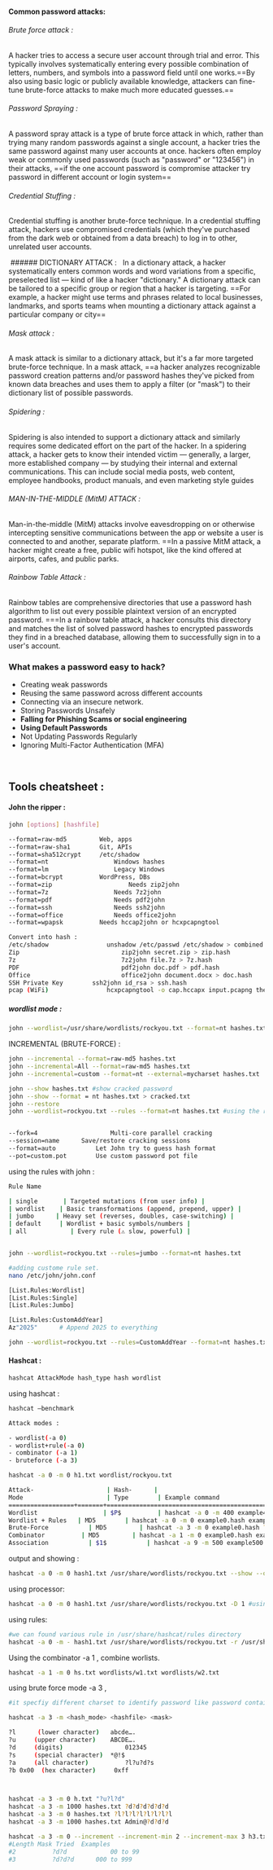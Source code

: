 
#### Common password attacks:

###### Brute force attack :
A hacker tries to access a secure user account through trial and error. This typically involves systematically entering every possible combination of letters, numbers, and symbols into a password field until one works.==By also using basic logic or publicly available knowledge, attackers can fine-tune brute-force attacks to make much more educated guesses.==

###### Password Spraying :
A password spray attack is a type of brute force attack in which, rather than trying many random passwords against a single account, a hacker tries the same password against many user accounts at once. hackers often employ weak or commonly used passwords (such as "password" or "123456") in their attacks, ==if the one account password is compromise attacker try password in different account or login system==   

###### Credential Stuffing :
Credential stuffing is another brute-force technique. In a credential stuffing attack, hackers use compromised credentials (which they've purchased from the dark web or obtained from a data breach) to log in to other, unrelated user accounts.

 ###### DICTIONARY ATTACK :
  In a dictionary attack, a hacker systematically enters common words and word variations from a specific, preselected list — kind of like a hacker "dictionary." A dictionary attack can be tailored to a specific group or region that a hacker is targeting.
  ==For example, a hacker might use terms and phrases related to local businesses, landmarks, and sports teams when mounting a dictionary attack against a particular company or city==


###### Mask attack :
A mask attack is similar to a dictionary attack, but it's a far more targeted brute-force technique. In a mask attack, ==a hacker analyzes recognizable password creation patterns and/or password hashes they've picked from known data breaches and uses them to apply a filter (or "mask") to their dictionary list of possible passwords.

###### Spidering :
Spidering is also intended to support a dictionary attack and similarly requires some dedicated effort on the part of the hacker. In a spidering attack, a hacker gets to know their intended victim — generally, a larger, more established company — by studying their internal and external communications. This can include social media posts, web content, employee handbooks, product manuals, and even marketing style guides

###### MAN-IN-THE-MIDDLE (MitM) ATTACK :
Man-in-the-middle (MitM) attacks involve eavesdropping on or otherwise intercepting sensitive communications between the app or website a user is connected to and another, separate platform.  ==In a passive MitM attack, a hacker might create a free, public wifi hotspot, like the kind offered at airports, cafes, and public parks.

###### Rainbow Table Attack :
Rainbow tables are comprehensive directories that use a password hash algorithm to list out every possible plaintext version of an encrypted password.
===In a rainbow table attack, a hacker consults this directory and matches the list of solved password hashes to encrypted passwords they find in a breached database, allowing them to successfully sign in to a user's account.



### **What makes a password easy to hack?**

- Creating weak passwords
- Reusing the same password across different accounts
- Connecting via an insecure network.
- Storing Passwords Unsafely
- **Falling for Phishing Scams or social engineering**
- **Using Default Passwords**
- Not Updating Passwords Regularly
- Ignoring Multi-Factor Authentication (MFA)


 
## Tools cheatsheet :

#### John the ripper :

```bash
john [options] [hashfile]

--format=raw-md5	     Web, apps
--format=raw-sha1	     Git, APIs
--format=sha512crypt	 /etc/shadow
--format=nt	                 Windows hashes
--format=lm	                 Legacy Windows
--format=bcrypt	         WordPress, DBs
--format=zip	                 Needs zip2john
--format=7z	                 Needs 7z2john
--format=pdf	             Needs pdf2john
--format=ssh	             Needs ssh2john
--format=office	             Needs office2john
--format=wpapsk	         Needs hccap2john or hcxpcapngtool

Convert into hash :
/etc/shadow	               unshadow /etc/passwd /etc/shadow > combined.txt
Zip	                           zip2john secret.zip > zip.hash
7z	                           7z2john file.7z > 7z.hash
PDF	                           pdf2john doc.pdf > pdf.hash
Office	                       office2john document.docx > doc.hash
SSH Private Key	       ssh2john id_rsa > ssh.hash
pcap (WiFi)	               hcxpcapngtool -o cap.hccapx input.pcapng then hcx2john cap.hccapx > wifi.hash

```


##### wordlist mode :
```bash
john --wordlist=/usr/share/wordlists/rockyou.txt --format=nt hashes.txt
```

INCREMENTAL (BRUTE-FORCE) :
```bash
john --incremental --format=raw-md5 hashes.txt
john --incremental=All --format=raw-md5 hashes.txt
john --incremental=custom --format=nt --external=mycharset hashes.txt

```

```bash
john --show hashes.txt #show cracked password
john --show --format = nt hashes.txt > cracked.txt
john --restore
john --wordlist=rockyou.txt --rules --format=nt hashes.txt #using the rules


--fork=4	                Multi-core parallel cracking
--session=name	    Save/restore cracking sessions
--format=auto	        Let John try to guess hash format
--pot=custom.pot	    Use custom password pot file
```

using the rules with john :
```bash
Rule Name

| single       | Targeted mutations (from user info) |
| wordlist    | Basic transformations (append, prepend, upper) |
| jumbo      | Heavy set (reverses, doubles, case-switching) |
| default     | Wordlist + basic symbols/numbers |
| all            | Every rule (⚠️ slow, powerful) |


john --wordlist=rockyou.txt --rules=jumbo --format=nt hashes.txt

#adding custome rule set.
nano /etc/john/john.conf

[List.Rules:Wordlist]
[List.Rules:Single]
[List.Rules:Jumbo]

[List.Rules:CustomAddYear]
Az"2025"      # Append 2025 to everything

john --wordlist=rockyou.txt --rules=CustomAddYear --format=nt hashes.txt


```


#### Hashcat :

```bash
hashcat AttackMode hash_type hash wordlist
```

using hashcat :
```bash
hashcat —benchmark

Attack modes :

- wordlist(-a 0)
- wordlist+rule(-a 0)
- combinator (-a 1)
- bruteforce (-a 3)

hashcat -a 0 -m 0 h1.txt wordlist/rockyou.txt

Attack-                    | Hash-      |
Mode                       | Type        | Example command
==================+=======+==================================================================
Wordlist                  | $P$          | hashcat -a 0 -m 400 example400.hash example.dict
Wordlist + Rules   | MD5        | hashcat -a 0 -m 0 example0.hash example.dict -r rules/best64.rule
Brute-Force           | MD5         | hashcat -a 3 -m 0 example0.hash ?a?a?a?a?a?a
Combinator          | MD5         | hashcat -a 1 -m 0 example0.hash example.dict example.dict
Association           | $1$           | hashcat -a 9 -m 500 example500.hash 1word.dict -r rules/best64.rule

```

output and showing :
```bash
hashcat -a 0 -m 0 hash1.txt /usr/share/wordlists/rockyou.txt --show --outfile out.txt
```

using processor:
```bash
hashcat -a 0 -m 0 hash1.txt /usr/share/wordlists/rockyou.txt -D 1 #using processor to crack
```

using rules:

```bash
#we can found various rule in /usr/share/hashcat/rules directory
hashcat -a 0 -m - hash1.txt /usr/share/wordlists/rockyou.txt -r /usr/share/hashcat/rules/rockyou-3000.txt
```

Using the combinator -a 1 , combine worlists.
```bash
hashcat -a 1 -m 0 hs.txt wordlists/w1.txt wordlists/w2.txt
```


using brute force mode -a 3 ,  
```bash
#it specfiy different charset to identify password like password containes , one upper case #character , length of password or password should contain special contains .

hashcat -a 3 -m <hash_mode> <hashfile> <mask>

?l      (lower character)	abcde….
?u     (upper character)	ABCDE….
?d     (digits)	                012345
?s     (special character)	*@!$
?a     (all character)	        ?l?u?d?s
?b 0x00  (hex character)	 0xff



hashcat -a 3 -m 0 h.txt "?u?l?d"
hashcat -a 3 -m 1000 hashes.txt ?d?d?d?d?d?d
hashcat -a 3 -m 0 hashes.txt ?l?l?l?l?l?l?l?l
hashcat -a 3 -m 1000 hashes.txt Admin@?d?d?d

hashcat -a 3 -m 0 --increment --increment-min 2 --increment-max 3 h3.txt ?d?d?d?d?d
#Length	Mask Tried	Examples
#2	        ?d?d	        00 to 99
#3	        ?d?d?d	    000 to 999
```
